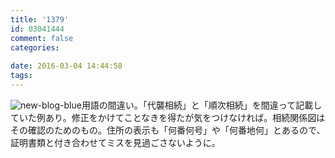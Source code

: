 ```yaml
---
title: '1379'
id: 03041444
comment: false
categories:
   
date: 2016-03-04 14:44:58
tags:
---
```


![new-blog-blue](https://ogasawara.me/wp/wp-content/uploads/2015/08/new-blog-blue.png)用語の間違い。「代襲相続」と「順次相続」を間違って記載していた例あり。修正をかけてことなきを得たが気をつけなければ。相続関係図はその確認のためのもの。住所の表示も「何番何号」や「何番地何」とあるので、証明書類と付き合わせてミスを見過ごさないように。